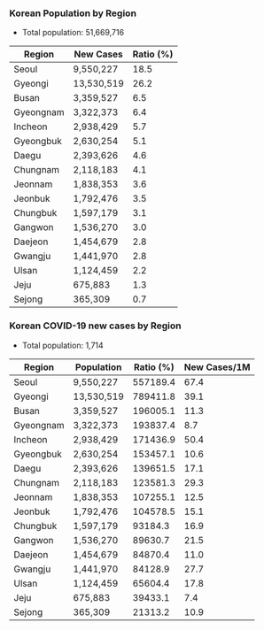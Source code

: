 ### Korean Population by Region
* Total population: 51,669,716

| Region | New Cases | Ratio (%) |
| ------ | ---------- | --------- |
| Seoul | 9,550,227 | 18.5 |
| Gyeongi | 13,530,519 | 26.2 |
| Busan | 3,359,527 | 6.5 |
| Gyeongnam | 3,322,373 | 6.4 |
| Incheon | 2,938,429 | 5.7 |
| Gyeongbuk | 2,630,254 | 5.1 |
| Daegu | 2,393,626 | 4.6 |
| Chungnam | 2,118,183 | 4.1 |
| Jeonnam | 1,838,353 | 3.6 |
| Jeonbuk | 1,792,476 | 3.5 |
| Chungbuk | 1,597,179 | 3.1 |
| Gangwon | 1,536,270 | 3.0 |
| Daejeon | 1,454,679 | 2.8 |
| Gwangju | 1,441,970 | 2.8 |
| Ulsan | 1,124,459 | 2.2 |
| Jeju | 675,883 | 1.3 |
| Sejong | 365,309 | 0.7 |

### **Korean COVID-19**  new cases by Region
* Total population: 1,714

| Region | Population | Ratio (%) |  New Cases/1M |
| ------ | ---------- | --------- |  ------------ |
| Seoul | 9,550,227 | 557189.4 | 67.4
| Gyeongi | 13,530,519 | 789411.8 | 39.1
| Busan | 3,359,527 | 196005.1 | 11.3
| Gyeongnam | 3,322,373 | 193837.4 | 8.7
| Incheon | 2,938,429 | 171436.9 | 50.4
| Gyeongbuk | 2,630,254 | 153457.1 | 10.6
| Daegu | 2,393,626 | 139651.5 | 17.1
| Chungnam | 2,118,183 | 123581.3 | 29.3
| Jeonnam | 1,838,353 | 107255.1 | 12.5
| Jeonbuk | 1,792,476 | 104578.5 | 15.1
| Chungbuk | 1,597,179 | 93184.3 | 16.9
| Gangwon | 1,536,270 | 89630.7 | 21.5
| Daejeon | 1,454,679 | 84870.4 | 11.0
| Gwangju | 1,441,970 | 84128.9 | 27.7
| Ulsan | 1,124,459 | 65604.4 | 17.8
| Jeju | 675,883 | 39433.1 | 7.4
| Sejong | 365,309 | 21313.2 | 10.9